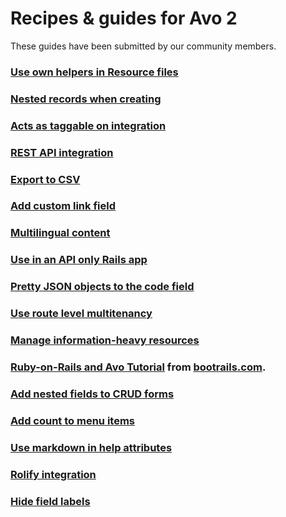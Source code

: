 # Recipes & guides for Avo 2

These guides have been submitted by our community members.

### [Use own helpers in Resource files](recipes/use-own-helpers-in-resource-files)

### [Nested records when creating](recipes/nested-records-when-creating)

### [Acts as taggable on integration](recipes/act-as-taggable-on-integration)

### [REST API integration](recipes/rest-api-integration)

### [Export to CSV](recipes/export-to-csv)

### [Add custom link field](recipes/custom-link-field)

### [Multilingual content](recipes/multilingual-content)

### [Use in an API only Rails app](recipes/api-only-app)

### [Pretty JSON objects to the code field](recipes/format-ruby-object-to-json)

### [Use route level multitenancy](recipes/multitenancy)

### [Manage information-heavy resources](recipes/manage-information-heavy-resources)

### [Ruby-on-Rails and Avo Tutorial](https://www.bootrails.com/blog/rails-avohq-tutorial) from [bootrails.com](https://www.bootrails.com).

### [Add nested fields to CRUD forms](recipes/add-nested-fields-to-forms)

### [Add count to menu items](recipes/add-count-to-menu-items)

### [Use markdown in help attributes](recipes/use-markdown-in-help-attributes.md)

### [Rolify integration](recipes/rolify-integration.md)

### [Hide field labels](recipes/hide-field-labels.md)
